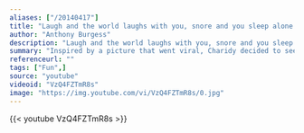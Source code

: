```yaml
---
aliases: ["/20140417"]
title: "Laugh and the world laughs with you, snore and you sleep alone."
author: "Anthony Burgess"
description: "Laugh and the world laughs with you, snore and you sleep alone. - Anthony Burgess quotes from GetInspired365.com"
summary: "Inspired by a picture that went viral, Charidy decided to see how many people would let a random person sleep on them on the subway. Here are the results."
referenceurl: ""
tags: ["Fun",]
source: "youtube"
videoid: "VzQ4FZTmR8s"
image: "https://img.youtube.com/vi/VzQ4FZTmR8s/0.jpg"
---
```


{{< youtube VzQ4FZTmR8s >}}
